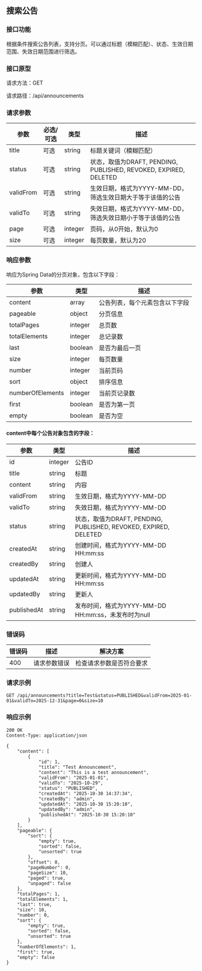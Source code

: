 ## 搜索公告

### 接口功能

根据条件搜索公告列表，支持分页。可以通过标题（模糊匹配）、状态、生效日期范围、失效日期范围进行筛选。

### 接口原型

请求方法：GET

请求路径：/api/announcements

### 请求参数

| 参数      | 必选/可选 | 类型    | 描述                                                       |
| --------- | --------- | ------- | ---------------------------------------------------------- |
| title     | 可选      | string  | 标题关键词（模糊匹配）                                     |
| status    | 可选      | string  | 状态，取值为DRAFT, PENDING, PUBLISHED, REVOKED, EXPIRED, DELETED |
| validFrom | 可选      | string  | 生效日期，格式为YYYY-MM-DD，筛选生效日期大于等于该值的公告 |
| validTo   | 可选      | string  | 失效日期，格式为YYYY-MM-DD，筛选失效日期小于等于该值的公告 |
| page      | 可选      | integer | 页码，从0开始，默认为0                                      |
| size      | 可选      | integer | 每页数量，默认为20                                          |

### 响应参数

响应为Spring Data的分页对象，包含以下字段：

| 参数            | 类型    | 描述                           |
| --------------- | ------- | ------------------------------ |
| content         | array   | 公告列表，每个元素包含以下字段 |
| pageable        | object  | 分页信息                       |
| totalPages      | integer | 总页数                         |
| totalElements   | integer | 总记录数                       |
| last            | boolean | 是否为最后一页                 |
| size            | integer | 每页数量                       |
| number          | integer | 当前页码                       |
| sort            | object  | 排序信息                       |
| numberOfElements | integer | 当前页记录数                   |
| first           | boolean | 是否为第一页                   |
| empty           | boolean | 是否为空                       |

#### content中每个公告对象包含的字段：

| 参数      | 类型    | 描述                                                             |
| --------- | ------- | ---------------------------------------------------------------- |
| id        | integer | 公告ID                                                           |
| title     | string  | 标题                                                             |
| content   | string  | 内容                                                             |
| validFrom | string  | 生效日期，格式为YYYY-MM-DD                                       |
| validTo   | string  | 失效日期，格式为YYYY-MM-DD                                       |
| status    | string  | 状态，取值为DRAFT, PENDING, PUBLISHED, REVOKED, EXPIRED, DELETED |
| createdAt | string  | 创建时间，格式为YYYY-MM-DD HH:mm:ss                              |
| createdBy | string  | 创建人                                                           |
| updatedAt | string  | 更新时间，格式为YYYY-MM-DD HH:mm:ss                              |
| updatedBy | string  | 更新人                                                           |
| publishedAt | string | 发布时间，格式为YYYY-MM-DD HH:mm:ss，未发布时为null              |

### 错误码

| 错误码 | 描述         | 解决方案                 |
| ------ | ------------ | ------------------------ |
| 400    | 请求参数错误 | 检查请求参数是否符合要求 |

### 请求示例

```http
GET /api/announcements?title=Test&status=PUBLISHED&validFrom=2025-01-01&validTo=2025-12-31&page=0&size=10
```

### 响应示例

```http
200 OK
Content-Type: application/json

{
    "content": [
        {
            "id": 1,
            "title": "Test Announcement",
            "content": "This is a test announcement",
            "validFrom": "2025-01-01",
            "validTo": "2025-10-29",
            "status": "PUBLISHED",
            "createdAt": "2025-10-30 14:37:34",
            "createdBy": "admin",
            "updatedAt": "2025-10-30 15:20:10",
            "updatedBy": "admin",
            "publishedAt": "2025-10-30 15:20:10"
        }
    ],
    "pageable": {
        "sort": {
            "empty": true,
            "sorted": false,
            "unsorted": true
        },
        "offset": 0,
        "pageNumber": 0,
        "pageSize": 10,
        "paged": true,
        "unpaged": false
    },
    "totalPages": 1,
    "totalElements": 1,
    "last": true,
    "size": 10,
    "number": 0,
    "sort": {
        "empty": true,
        "sorted": false,
        "unsorted": true
    },
    "numberOfElements": 1,
    "first": true,
    "empty": false
}
```
